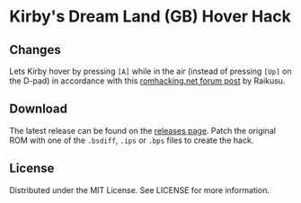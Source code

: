 # Kirby's Dream Land (GB) Hover Hack

## Changes

Lets Kirby hover by pressing ``[A]`` while in the air
(instead of pressing ``[Up]`` on the D-pad)
in accordance with this
[romhacking.net forum post](https://www.romhacking.net/forum/index.php?msg=446050)
by Raikusu.

## Download
The latest release can be found on the
[releases page](https://github.com/lightbulb-sun/kirby1-hover-hack/releases).
Patch the original ROM with one of the `.bsdiff`, `.ips` or `.bps` files
to create the hack.

## License
Distributed under the MIT License. See LICENSE for more information.
